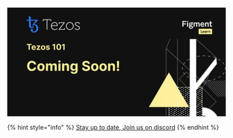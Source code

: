 ![](../../.gitbook/assets/zzztezos.jpg)

{% hint style="info" %}
[Stay up to date, Join us on discord](https://discord.gg/fszyM7K)
{% endhint %}
